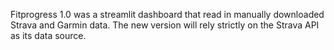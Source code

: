 Fitprogress 1.0 was a streamlit dashboard that read in manually downloaded Strava and Garmin data.  The new version will rely strictly on the Strava API as its data source.  
